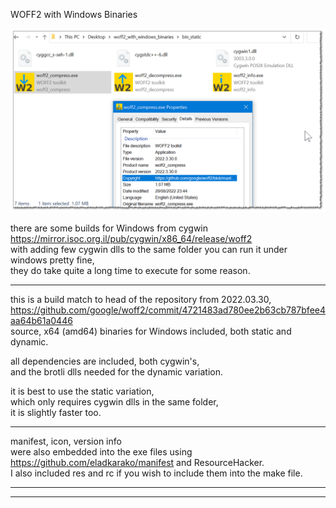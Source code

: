 WOFF2 with Windows Binaries

<img src="screenshot1.png" />  


there are some builds for Windows from cygwin  
https://mirror.isoc.org.il/pub/cygwin/x86_64/release/woff2  
with adding few cygwin dlls to the same folder you can run it under windows pretty fine,  
they do take quite a long time to execute for some reason.  

<hr/>

this is a build match to head of the repository from 2022.03.30,  
https://github.com/google/woff2/commit/4721483ad780ee2b63cb787bfee4aa64b61a0446  
source, x64 (amd64) binaries for Windows included, both static and dynamic.  

all dependencies are included, both cygwin's,  
and the brotli dlls needed for the dynamic variation.  

it is best to use the static variation,  
which only requires cygwin dlls in the same folder,  
it is slightly faster too.  

<hr/>

manifest, icon, version info  
were also embedded into the exe files using https://github.com/eladkarako/manifest and ResourceHacker.  
I also included res and rc if you wish to include them into the make file.  

<hr/>



<hr/>
<br/>
<br/>





